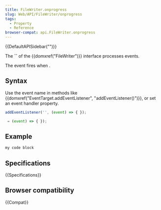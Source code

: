 ```yaml
---
title: FileWriter.onprogress
slug: Web/API/FileWriter/onprogress
tags:
  - Property
  - Reference
browser-compat: api.FileWriter.onprogress
---
```

{{DefaultAPISidebar("")}}

The **``** of the {{domxref("FileWriter")}} interface processes  events.

The  event fires when .

## Syntax

Use the event name in methods like {{domxref("EventTarget.addEventListener", "addEventListener()")}}, or set an event handler property.

```js
addEventListener('', (event) => { });

 = (event) => { });
```

## Example

```js
my code block
```

## Specifications

{{Specifications}}

## Browser compatibility

{{Compat}}

